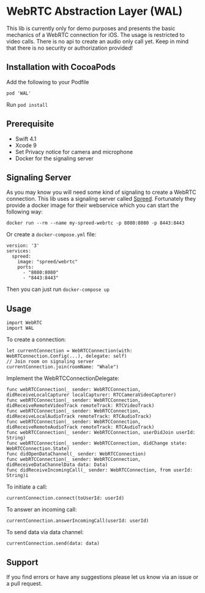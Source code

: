 WebRTC Abstraction Layer (WAL)
==============================

This lib is currently only for demo purposes and presents the basic mechanics of a WebRTC connection for iOS.
The usage is restricted to video calls. There is no api to create an audio only call yet.
Keep in mind that there is no security or authorization provided!

## Installation with CocoaPods

Add the following to your Podfile

```
pod 'WAL'
```

Run `pod install`

## Prerequisite 

* Swift 4.1
* Xcode 9
* Set Privacy notice for camera and microphone
* Docker for the signaling server

## Signaling Server

As you may know you will need some kind of signaling to create a WebRTC connection. 
This lib uses a signaling server called [Spreed](https://github.com/strukturag/spreed-webrtc).
Fortunately they provide a docker image for their webservice which you can start the following way:
```
docker run --rm --name my-spreed-webrtc -p 8080:8080 -p 8443:8443
```
Or create a `docker-compose.yml` file:

```
version: '3'
services:
  spreed:
    image: "spreed/webrtc"
    ports:
      - "8080:8080"
      - "8443:8443"
```
Then you can just run `docker-compose up`

## Usage

```
import WebRTC
import WAL
```
To create a connection:

```
let currentConnection = WebRTCConnection(with: WebRTConnection.Config(...), delegate: self)
// Join room on signaling server
currentConnection.join(roomName: "Whale")
```

Implement the WebRTCConnectionDelegate:

```
func webRTCConnection(_ sender: WebRTCConnection, didReceiveLocalCapturer localCapturer: RTCCameraVideoCapturer)
func webRTCConnection(_ sender: WebRTCConnection, didReceiveRemoteVideoTrack remoteTrack: RTCVideoTrack)
func webRTCConnection(_ sender: WebRTCConnection, didReceiveLocalAudioTrack remoteTrack: RTCAudioTrack)
func webRTCConnection(_ sender: WebRTCConnection, didReceiveRemoteAudioTrack remoteTrack: RTCAudioTrack)
func webRTCConnection(_ sender: WebRTCConnection, userDidJoin userId: String)
func webRTCConnection(_ sender: WebRTCConnection, didChange state: WebRTCConnection.State)
func didOpenDataChannel(_ sender: WebRTCConnection)
func webRTCConnection(_ sender: WebRTCConnection, didReceiveDataChannelData data: Data)
func didReceiveIncomingCall(_ sender: WebRTCConnection, from userId: String)i
```

To initiate a call:
```
currentConnection.connect(toUserId: userId)
```

To answer an incoming call:

```
currentConnection.answerIncomingCall(userId: userId)
```

To send data via data channel:
```
currentConnection.send(data: data)
```

## Support

If you find errors or have any suggestions please let us know via an issue or a pull request.
